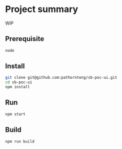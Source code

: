 # Project summary

WIP

## Prerequisite

```bash
node
```

## Install

```bash
git clone git@github.com:pathornteng/sb-poc-ui.git
cd sb-poc-ui
npm install
```

## Run

```bash
npm start
```

## Build

```bash
npm run build
```

